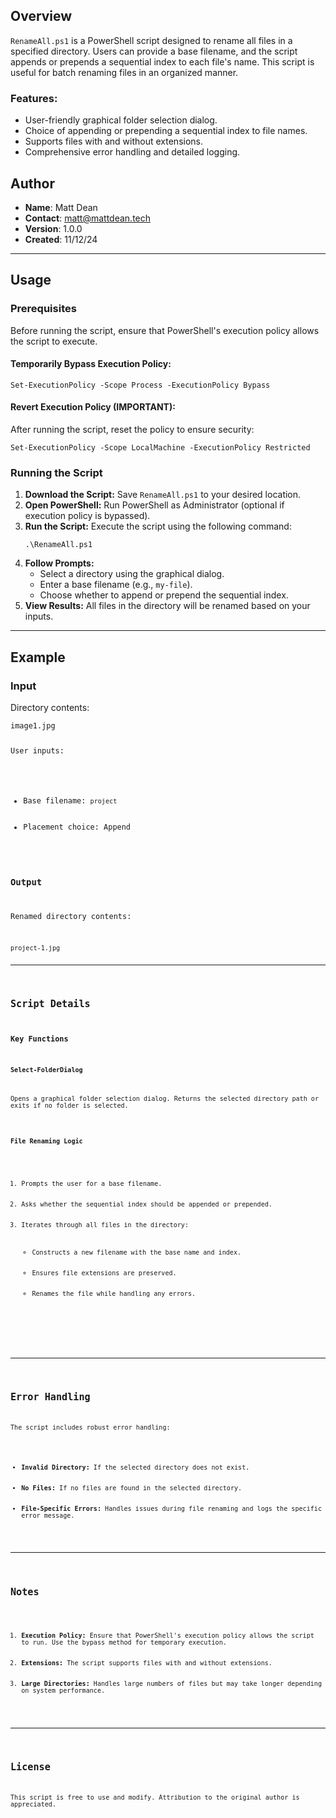 <h2>Overview</h2>
<p><code>RenameAll.ps1</code> is a PowerShell script designed to rename all files in a specified directory. Users can provide a base filename, and the script appends or prepends a sequential index to each file's name. This script is useful for batch renaming files in an organized manner.</p>

<h3>Features:</h3>
<ul>
    <li>User-friendly graphical folder selection dialog.</li>
    <li>Choice of appending or prepending a sequential index to file names.</li>
    <li>Supports files with and without extensions.</li>
    <li>Comprehensive error handling and detailed logging.</li>
</ul>

<h2>Author</h2>
<ul>
    <li><strong>Name</strong>: Matt Dean</li>
    <li><strong>Contact</strong>: <a href="mailto:matt@mattdean.tech">matt@mattdean.tech</a></li>
    <li><strong>Version</strong>: 1.0.0</li>
    <li><strong>Created</strong>: 11/12/24</li>
</ul>

<hr>

<h2>Usage</h2>

<h3>Prerequisites</h3>
<p>Before running the script, ensure that PowerShell's execution policy allows the script to execute.</p>

<h4>Temporarily Bypass Execution Policy:</h4>
<pre><code>Set-ExecutionPolicy -Scope Process -ExecutionPolicy Bypass</code></pre>

<h4>Revert Execution Policy (IMPORTANT):</h4>
<p>After running the script, reset the policy to ensure security:</p>
<pre><code>Set-ExecutionPolicy -Scope LocalMachine -ExecutionPolicy Restricted</code></pre>

<h3>Running the Script</h3>
<ol>
    <li><strong>Download the Script:</strong> Save <code>RenameAll.ps1</code> to your desired location.</li>
    <li><strong>Open PowerShell:</strong> Run PowerShell as Administrator (optional if execution policy is bypassed).</li>
    <li><strong>Run the Script:</strong> Execute the script using the following command:
        <pre><code>.\RenameAll.ps1</code></pre>
    </li>
    <li><strong>Follow Prompts:</strong>
        <ul>
            <li>Select a directory using the graphical dialog.</li>
            <li>Enter a base filename (e.g., <code>my-file</code>).</li>
            <li>Choose whether to append or prepend the sequential index.</li>
        </ul>
    </li>
    <li><strong>View Results:</strong> All files in the directory will be renamed based on your inputs.</li>
</ol>

<hr>

<h2>Example</h2>
<h3>Input</h3>
<p>Directory contents:</p>
<pre><code>image1.jpg

<p>User inputs:</p>
<ul>
    <li>Base filename: <code>project</code></li>
    <li>Placement choice: Append</li>
</ul>

<h3>Output</h3>
<p>Renamed directory contents:</p>
<pre><code>project-1.jpg

<hr>

<h2>Script Details</h2>
<h3>Key Functions</h3>
<h4>Select-FolderDialog</h4>
<p>Opens a graphical folder selection dialog. Returns the selected directory path or exits if no folder is selected.</p>

<h4>File Renaming Logic</h4>
<ol>
    <li>Prompts the user for a base filename.</li>
    <li>Asks whether the sequential index should be appended or prepended.</li>
    <li>Iterates through all files in the directory:
        <ul>
            <li>Constructs a new filename with the base name and index.</li>
            <li>Ensures file extensions are preserved.</li>
            <li>Renames the file while handling any errors.</li>
        </ul>
    </li>
</ol>

<hr>

<h2>Error Handling</h2>
<p>The script includes robust error handling:</p>
<ul>
    <li><strong>Invalid Directory:</strong> If the selected directory does not exist.</li>
    <li><strong>No Files:</strong> If no files are found in the selected directory.</li>
    <li><strong>File-Specific Errors:</strong> Handles issues during file renaming and logs the specific error message.</li>
</ul>

<hr>

<h2>Notes</h2>
<ol>
    <li><strong>Execution Policy:</strong> Ensure that PowerShell's execution policy allows the script to run. Use the bypass method for temporary execution.</li>
    <li><strong>Extensions:</strong> The script supports files with and without extensions.</li>
    <li><strong>Large Directories:</strong> Handles large numbers of files but may take longer depending on system performance.</li>
</ol>

<hr>

<h2>License</h2>
<p>This script is free to use and modify. Attribution to the original author is appreciated.</p>